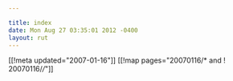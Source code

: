 ```yaml
---

title: index
date: Mon Aug 27 03:35:01 2012 -0400
layout: rut
---
```


[[!meta updated="2007-01-16"]]
[[!map pages="20070116/* and ! 20070116/*/*"]]
